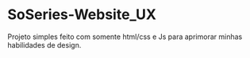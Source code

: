 # SoSeries-Website_UX
 Projeto simples feito com somente html/css e Js para aprimorar minhas habilidades de design.
